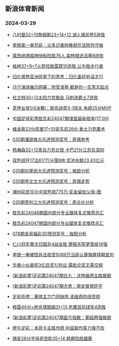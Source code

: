 ## 新浪体育新闻 
### 2024-03-29

+ [八村塁32+10詹姆斯23+14+12 湖人擒灰熊5连胜](https://sports.sina.com.cn/basketball/nba/2024-03-28/doc-inapvtsa2605572.shtml)

+ [李铁案一审开庭：众多记者昨晚就在法院外守候](https://sports.sina.com.cn/china/2024-03-28/doc-inapvtry5818250.shtml)

+ [莱昂纳德超神快船险胜76人 森林狼送活塞8连败](https://sports.sina.com.cn/basketball/nba/2024-03-28/doc-inapvtrw3718412.shtml)

+ [格林37+9+7火箭险胜雷霆10连胜 公牛胜步行者](https://sports.sina.com.cn/basketball/nba/2024-03-28/doc-inapvtsa2612085.shtml)

+ [归化席卷亚洲背景下的思考：归化虽好听话才行](https://sports.sina.com.cn/china/2024-03-28/doc-inapvtsa2614708.shtml)

+ [马宁演讲展示网暴：所受凌辱 都是你一生意志起点](https://sports.sina.com.cn/china/2024-03-28/doc-inapvtrw3704082.shtml)

+ [杜兰特30+13太阳力克掘金 马刺送爵士7连败](https://sports.sina.com.cn/basketball/nba/2024-03-28/doc-inapvxxt4634651.shtml)

+ [意甲女排1/4决赛I：斯坎迪奇3-1闯关 朱婷25分MVP](https://sports.sina.com.cn/others/volleyball/2024-03-28/doc-inapvpka5894003.shtml)

+ [中国足球彩票胜负彩24047期澳盘最新赔率(17:00)](https://sports.sina.com.cn/l/2024-03-28/doc-inapvpix4801140.shtml)

+ [维金斯23分库里17+10安东尼26分 勇士力克魔术](https://sports.sina.com.cn/basketball/nba/2024-03-28/doc-inapvtrw3705419.shtml)

+ [035期潘邵锋大乐透预测奖号：奇偶参考](https://sports.sina.com.cn/l/2024-03-28/doc-inapwefu5642798.shtml)

+ [杨瀚森32+12青岛力克北控 卡巴21分江苏负深圳](https://sports.sina.com.cn/basketball/cba/2024-03-28/doc-inapwvcq2141347.shtml)

+ [双色球开17注617万分落9地 奖池余额23.43亿元](https://sports.sina.com.cn/l/2024-03-28/doc-inapwvci4260155.shtml)

+ [035期刘荣丽大乐透预测奖号：极距分析](https://sports.sina.com.cn/l/2024-03-28/doc-inapwefu5644131.shtml)

+ [035期李文文大乐透预测奖号：奇偶走势](https://sports.sina.com.cn/l/2024-03-28/doc-inapwefu5643102.shtml)

+ [潮州彩民10元中双色球775万:奖金留给父母-图](https://sports.sina.com.cn/l/2024-03-28/doc-inapwefr4523521.shtml)

+ [035期贾利江大乐透预测奖号：质合比分析](https://sports.sina.com.cn/l/2024-03-28/doc-inapwefu5643928.shtml)

+ [胜负彩24048期国内部分专业媒体复式推荐总汇](https://sports.sina.com.cn/l/2024-03-28/doc-inapwkpp4462467.shtml)

+ [胜负彩24047期国内部分专业媒体复式推荐总汇](https://sports.sina.com.cn/l/2024-03-28/doc-inapwkpu2335787.shtml)

+ [078期发哥福彩3D预测奖号：独胆分析](https://sports.sina.com.cn/l/2024-03-28/doc-inapvxxu3620400.shtml)

+ [仁川冠军赛次日国乒4战全胜 樊振东陈梦晋级16强](https://sports.sina.com.cn/others/pingpang/2024-03-28/doc-inapwvcq2136452.shtml)

+ [李铁一审被控非法收受5089万当庭认罪悔罪择期宣判](https://sports.sina.com.cn/china/national/2024-03-28/doc-inapwvci4254212.shtml)

+ [华裔小伙豪揽3亿巨奖引热议 露脸兑奖无需交税](https://sports.sina.com.cn/l/2024-03-29/doc-inapxsia4938373.shtml)

+ [[新浪彩票]足彩第24047期任九：沃特福德主胜做胆](https://sports.sina.com.cn/l/2024-03-29/doc-inapxshx3818538.shtml)

+ [[新浪彩票]足彩第24047期大势：南安普顿防平](https://sports.sina.com.cn/l/2024-03-29/doc-inapxsia4938771.shtml)

+ [足彩伤停：葡体主力门将缺阵 诺维奇防线受损](https://sports.sina.com.cn/l/2024-03-28/doc-inapwkps5562645.shtml)

+ [穆雷44分+绝杀塔图姆31+13 老鹰双杀绿军4连胜](https://sports.sina.com.cn/basketball/nba/2024-03-29/doc-inapyawu2604896.shtml)

+ [[新浪彩票]足彩第24047期盈亏指数：葡超两强做胆](https://sports.sina.com.cn/l/2024-03-29/doc-inapxsia4939438.shtml)

+ [佬牛足彩：本菲卡主胜作胆 利兹联作客力保不败](https://sports.sina.com.cn/l/2024-03-29/doc-inapyawu2611060.shtml)

+ [锡安28分字母哥空砍35+14 鹈鹕险胜雄鹿](https://sports.sina.com.cn/basketball/nba/2024-03-29/doc-inapyawu2613857.shtml)

